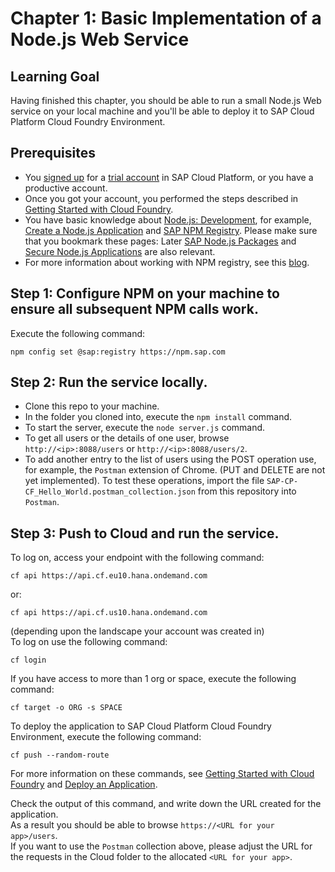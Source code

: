 # Chapter 1: Basic Implementation of a Node.js Web Service

## Learning Goal
Having finished this chapter, you should be able to run a small Node.js Web service on your local machine and you'll be able to deploy it to SAP Cloud Platform Cloud Foundry Environment.

## Prerequisites
- You [signed up](https://account.hanatrial.ondemand.com/register) for a [trial account](https://account.hanatrial.ondemand.com/) in SAP Cloud Platform, or you have a productive account.
- Once you got your account, you performed the steps described in [Getting Started with Cloud Foundry](https://help.sap.com/viewer/65de2977205c403bbc107264b8eccf4b/Cloud/en-US/b8ee7894fe0b4df5b78f61dd1ac178ee.html).
- You have basic knowledge about [Node.js: Development](https://help.sap.com/viewer/65de2977205c403bbc107264b8eccf4b/Cloud/en-US/3a7a0bece0d044eca59495965d8a0237.html), for example, [Create a Node.js Application](https://help.sap.com/viewer/65de2977205c403bbc107264b8eccf4b/Cloud/en-US/772b45ce6c46492b908d4c985add932a.html) and [SAP NPM Registry](https://help.sap.com/viewer/65de2977205c403bbc107264b8eccf4b/Cloud/en-US/fe672690385a4541b45622a9088f4503.html). Please make sure that you bookmark these pages: Later [SAP Node.js Packages](https://help.sap.com/viewer/65de2977205c403bbc107264b8eccf4b/Cloud/en-US/92f1bce8f72946c180d198e21f74a68c.html) and [Secure Node.js Applications](https://help.sap.com/viewer/65de2977205c403bbc107264b8eccf4b/Cloud/en-US/3a8e4372f8e74d05b4ed03a484865e08.html) are also relevant.
- For more information about working with NPM registry, see this [blog](https://blogs.sap.com/2017/05/16/sap-npm-registry-launched-making-the-lives-of-node.js-developers-easier/).


## Step 1: Configure NPM on your machine to ensure all subsequent NPM calls work.
Execute the following command:
```
npm config set @sap:registry https://npm.sap.com
```

## Step 2: Run the service locally.
- Clone this repo to your machine.  
- In the folder you cloned into, execute the `npm install` command.  
- To start the server, execute the `node server.js` command.  
- To get all users or the details of one user, browse `http://<ip>:8088/users` or `http://<ip>:8088/users/2`.  
- To add another entry to the list of users using the POST operation use, for example, the `Postman` extension of Chrome. (PUT and DELETE are not yet implemented). To test these operations, import the file `SAP-CP-CF_Hello_World.postman_collection.json` from this repository into `Postman`.  


## Step 3: Push to Cloud and run the service.
To log on, access your endpoint with the following command:
```
cf api https://api.cf.eu10.hana.ondemand.com
```
or: 
```
cf api https://api.cf.us10.hana.ondemand.com
```
(depending upon the landscape your account was created in)  
To log on use the following command:
```
cf login
```
If you have access to more than 1 org or space, execute the following command:
```
cf target -o ORG -s SPACE
```
To deploy the application to SAP Cloud Platform Cloud Foundry Environment, execute the following command:
```
cf push --random-route
```
For more information on these commands, see [Getting Started with Cloud Foundry](https://help.sap.com/viewer/65de2977205c403bbc107264b8eccf4b/Cloud/en-US/b8ee7894fe0b4df5b78f61dd1ac178ee.html) and [Deploy an Application](http://docs.cloudfoundry.org/devguide/deploy-apps/deploy-app.html).


Check the output of this command, and write down the URL created for the application.  
As a result you should be able to browse `https://<URL for your app>/users`.  
If you want to use the `Postman` collection above, please adjust the URL for the requests in the Cloud folder to the allocated `<URL for your app>`.





